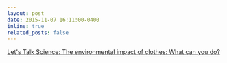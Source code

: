 ```yaml
---
layout: post
date: 2015-11-07 16:11:00-0400
inline: true
related_posts: false
---
```


[Let's Talk Science: The environmental impact of clothes: What can you do?](https://letstalkscience.ca/c4c/start)